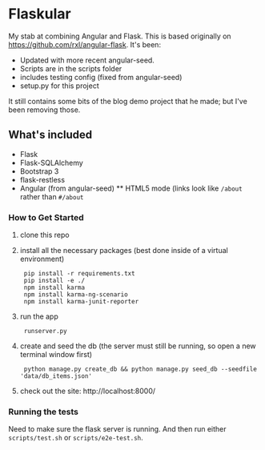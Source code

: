 # Flaskular

My stab at combining Angular and Flask. This is based originally on
https://github.com/rxl/angular-flask. It's been:

* Updated with more recent angular-seed.
* Scripts are in the scripts folder
* includes testing config (fixed from angular-seed)
* setup.py for this project

It still contains some bits of the blog demo project that he made; but
I've been removing those.


## What's included

* Flask
* Flask-SQLAlchemy
* Bootstrap 3
* flask-restless
* Angular (from angular-seed)
** HTML5 mode (links look like `/about` rather than `#/about`

### How to Get Started

1. clone this repo

2. install all the necessary packages (best done inside of a virtual environment)

        pip install -r requirements.txt
        pip install -e ./
        npm install karma
        npm install karma-ng-scenario
        npm install karma-junit-reporter

3. run the app

        runserver.py

4. create and seed the db (the server must still be running, so open a new terminal window first)

        python manage.py create_db && python manage.py seed_db --seedfile 'data/db_items.json'

5. check out the site: http://localhost:8000/

### Running the tests

Need to make sure the flask server is running. And then run either
`scripts/test.sh` or `scripts/e2e-test.sh`.
